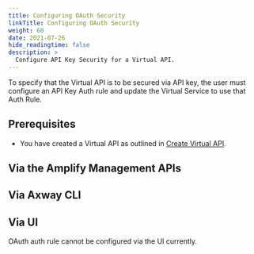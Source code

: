 ```yaml
---
title: Configuring OAuth Security
linkTitle: Configuring OAuth Security
weight: 60
date: 2021-07-26
hide_readingtime: false
description: >
  Configure API Key Security for a Virtual API.
---
```


To specify that the Virtual API is to be secured via API key, the user must configure an API Key Auth rule and update the Virtual Service to use that Auth Rule.

## Prerequisites

* You have created a Virtual API as outlined in [Create Virtual API](/docs/usage/create/index.html).

## Via the Amplify Management APIs

## Via Axway CLI

## Via UI

OAuth auth rule cannot be configured via the UI currently.